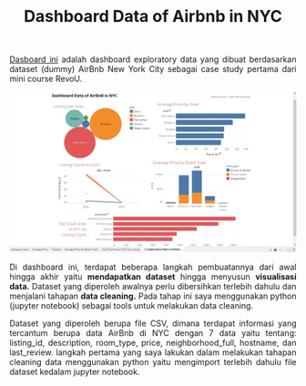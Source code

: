 <br />

<p align="center">
  <h1 align="center">Dashboard Data of Airbnb in NYC</h1>
</p>

<br />

<p align="justify">
  <a href="https://github.com/fedyrahmatullah/Dashboard-Data-of-NYC-Airbnb">Dasboard ini</a> adalah dashboard exploratory data yang dibuat berdasarkan dataset (dummy) AirBnb New York City sebagai case study pertama dari mini course RevoU.
</p>

<a href='https://github.com/fedyrahmatullah/Dashboard-Data-of-NYC-Airbnb'><img src="IMG/Dashboard airbnbNYC_fedy.jpg"></a>

<p align="justify">
  Di dashboard ini, terdapat beberapa langkah pembuatannya dari awal hingga akhir yaitu <b>mendapatkan dataset</b> hingga menyusun <b>visualisasi data.</b> Dataset yang diperoleh awalnya perlu dibersihkan terlebih dahulu dan menjalani tahapan <b>data cleaning.</b> Pada tahap ini saya menggunakan python (jupyter notebook) sebagai tools untuk melakukan data cleaning.
</p>

<p align="justify">
  Dataset yang diperoleh berupa file CSV, dimana terdapat informasi yang tercantum berupa data AirBnb di NYC dengan 7 data yaitu tentang: listing_id, description, room_type, price, neighborhood_full, hostname, dan last_review. langkah pertama yang saya lakukan dalam melakukan tahapan cleaning data menggunakan python yaitu mengimport terlebih dahulu file dataset kedalam jupyter notebook.
</p>

<br />
